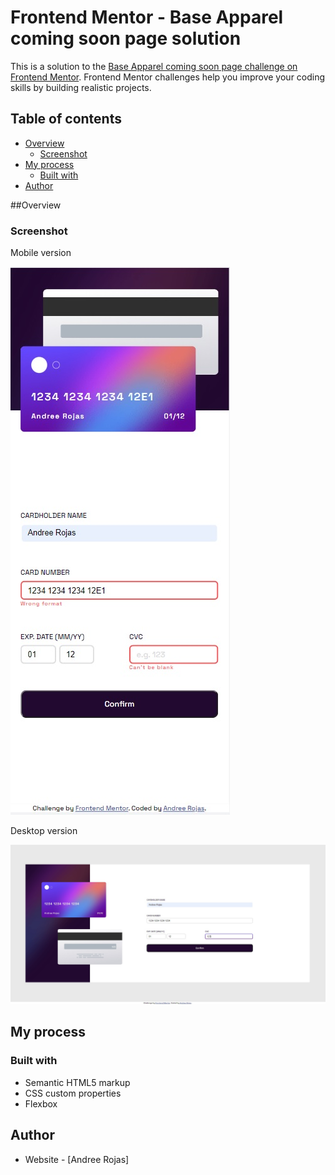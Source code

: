 # Frontend Mentor - Base Apparel coming soon page solution

This is a solution to the [Base Apparel coming soon page challenge on Frontend Mentor](https://www.frontendmentor.io/challenges/base-apparel-coming-soon-page-5d46b47f8db8a7063f9331a0). Frontend Mentor challenges help you improve your coding skills by building realistic projects. 

## Table of contents

- [Overview](#overview)
  - [Screenshot](#screenshot)
- [My process](#my-process)
  - [Built with](#built-with)
- [Author](#author)

##Overview
### Screenshot
Mobile version

![](./mobile-version.jpg)

Desktop version

![](./desktop-version.jpg)


## My process
### Built with

- Semantic HTML5 markup
- CSS custom properties
- Flexbox

## Author

- Website - [Andree Rojas]